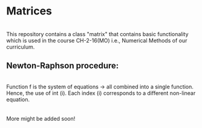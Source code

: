 # Matrices
<br>This repository contains a class "matrix" that contains basic functionality which is used in the course CH-2-16(MO) i.e., Numerical Methods of our curriculum.</br>

<h2>Newton-Raphson procedure:</h2>
<br>Function f is the system of equations -> all combined into a single function.
Hence, the use of int (i).
Each index (i) corresponds to a different non-linear equation.</br>
<br></br>
More might be added soon!